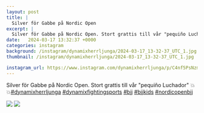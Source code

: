 ```yaml
---
layout: post
title: |
  Silver för Gabbe på Nordic Open
excerpt: |
  Silver för Gabbe på Nordic Open. Stort grattis till vår "pequiño Luchador" 💥💥    
date:   2024-03-17 13:32:37 +0000
categories: instagram
background: /instagram/dynamixherrljunga/2024-03-17_13-32-37_UTC_1.jpg
thumbnail: /instagram/dynamixherrljunga/2024-03-17_13-32-37_UTC_1.jpg

instagram_url: https://www.instagram.com/dynamixherrljunga/p/C4nf5PsNzmc
---
```

Silver för Gabbe på Nordic Open. Stort grattis till vår "pequiño Luchador" 💥💥[#dynamixherrljunga](https://www.instagram.com/explore/tags/dynamixherrljunga/) [#dynamixfightingsports](https://www.instagram.com/explore/tags/dynamixfightingsports/) [#bjj](https://www.instagram.com/explore/tags/bjj/) [#bjjkids](https://www.instagram.com/explore/tags/bjjkids/) [#nordicopenbjj](https://www.instagram.com/explore/tags/nordicopenbjj/)



<img src='{{ site.baseurl }}/instagram/dynamixherrljunga/2024-03-17_13-32-37_UTC_1.jpg' class='img-fluid' />


<img src='{{ site.baseurl }}/instagram/dynamixherrljunga/2024-03-17_13-32-37_UTC_2.jpg' class='img-fluid' />
